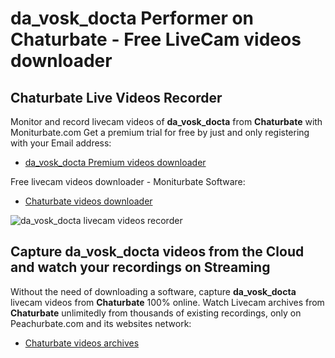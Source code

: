 # da_vosk_docta Performer on Chaturbate - Free LiveCam videos downloader

## Chaturbate Live Videos Recorder

Monitor and record livecam videos of **da_vosk_docta** from **Chaturbate** with Moniturbate.com
Get a premium trial for free by just and only registering with your Email address:
* [da_vosk_docta Premium videos downloader](https://moniturbate.com/request-demo-licence-key.html)

Free livecam videos downloader - Moniturbate Software:
* [Chaturbate videos downloader](https://moniturbate.com/moniturbate-download-software.html)

![da_vosk_docta livecam videos recorder](https://peachurnet.com/templates/moniturbate-software.png)


## Capture da_vosk_docta videos from the Cloud and watch your recordings on Streaming

Without the need of downloading a software, capture **da_vosk_docta** livecam videos from **Chaturbate** 100% online.
Watch Livecam archives from **Chaturbate** unlimitedly from thousands of existing recordings, only on Peachurbate.com and its websites network:
* [Chaturbate videos archives](https://peachurnet.com/)